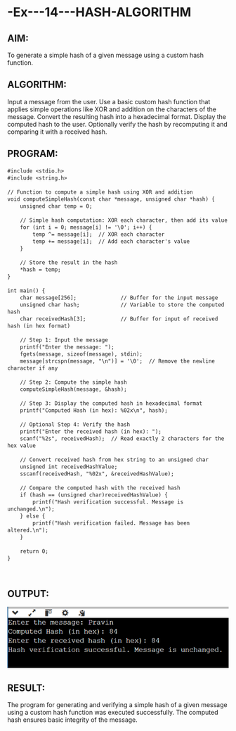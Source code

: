 # -Ex---14---HASH-ALGORITHM

## AIM:
To generate a simple hash of a given message using a custom hash function.
## ALGORITHM:
Input a message from the user.
Use a basic custom hash function that applies simple operations like XOR and addition on the characters of the message.
Convert the resulting hash into a hexadecimal format. Display the computed hash to the user.
Optionally verify the hash by recomputing it and comparing it with a received hash.

## PROGRAM:
```
#include <stdio.h>
#include <string.h>

// Function to compute a simple hash using XOR and addition
void computeSimpleHash(const char *message, unsigned char *hash) {
    unsigned char temp = 0;

    // Simple hash computation: XOR each character, then add its value
    for (int i = 0; message[i] != '\0'; i++) {
        temp ^= message[i];  // XOR each character
        temp += message[i];  // Add each character's value
    }

    // Store the result in the hash
    *hash = temp;
}

int main() {
    char message[256];              // Buffer for the input message
    unsigned char hash;             // Variable to store the computed hash
    char receivedHash[3];           // Buffer for input of received hash (in hex format)

    // Step 1: Input the message
    printf("Enter the message: ");
    fgets(message, sizeof(message), stdin);
    message[strcspn(message, "\n")] = '\0';  // Remove the newline character if any

    // Step 2: Compute the simple hash
    computeSimpleHash(message, &hash);

    // Step 3: Display the computed hash in hexadecimal format
    printf("Computed Hash (in hex): %02x\n", hash);

    // Optional Step 4: Verify the hash
    printf("Enter the received hash (in hex): ");
    scanf("%2s", receivedHash);  // Read exactly 2 characters for the hex value

    // Convert received hash from hex string to an unsigned char
    unsigned int receivedHashValue;
    sscanf(receivedHash, "%02x", &receivedHashValue);

    // Compare the computed hash with the received hash
    if (hash == (unsigned char)receivedHashValue) {
        printf("Hash verification successful. Message is unchanged.\n");
    } else {
        printf("Hash verification failed. Message has been altered.\n");
    }

    return 0;
}



```

## OUTPUT:
![alt text](output.png)

## RESULT:

The program for generating and verifying a simple hash of a given message using a custom hash function was executed successfully. The computed hash ensures basic integrity of the message.
